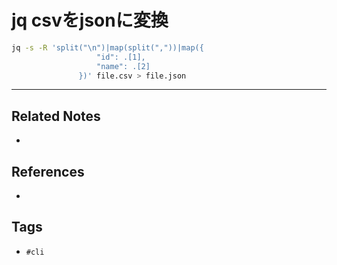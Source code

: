 # jq csvをjsonに変換

```sh
jq -s -R 'split("\n")|map(split(","))|map({
				   "id": .[1],
				   "name": .[2]
               })' file.csv > file.json
```

---
## Related Notes
- 

## References
- 

## Tags
- `#cli` 